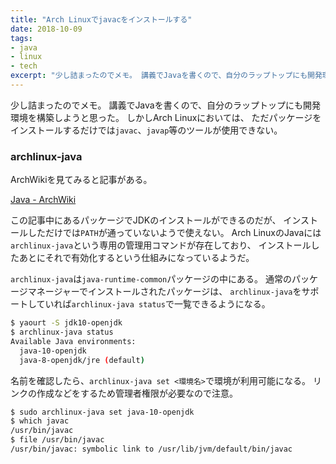```yaml
---
title: "Arch Linuxでjavacをインストールする"
date: 2018-10-09
tags:
- java
- linux
- tech
excerpt: "少し詰まったのでメモ。 講義でJavaを書くので、自分のラップトップにも開発環境を構築しようと思った。 しかしArch Linuxにおいては、 ただパッケージをインストールするだけではjavac、javap等のツールが使用できない。"
---
```


少し詰まったのでメモ。
講義でJavaを書くので、自分のラップトップにも開発環境を構築しようと思った。
しかしArch Linuxにおいては、
ただパッケージをインストールするだけでは`javac`、`javap`等のツールが使用できない。

### archlinux-java

ArchWikiを見てみると記事がある。

[Java - ArchWiki](https://wiki.archlinux.jp/index.php/Java)

この記事中にあるパッケージでJDKのインストールができるのだが、
インストールしただけでは`PATH`が通っていないようで使えない。
Arch LinuxのJavaには`archlinux-java`という専用の管理用コマンドが存在しており、
インストールしたあとにそれで有効化するという仕組みになっているようだ。

`archlinux-java`は`java-runtime-common`パッケージの中にある。
通常のパッケージマネージャーでインストールされたパッケージは、
`archlinux-java`をサポートしていれば`archlinux-java status`で一覧できるようになる。

```bash
$ yaourt -S jdk10-openjdk
$ archlinux-java status
Available Java environments:
  java-10-openjdk
  java-8-openjdk/jre (default)
```

名前を確認したら、`archlinux-java set <環境名>`で環境が利用可能になる。
リンクの作成などをするため管理者権限が必要なので注意。

```bash
$ sudo archlinux-java set java-10-openjdk
$ which javac
/usr/bin/javac
$ file /usr/bin/javac
/usr/bin/javac: symbolic link to /usr/lib/jvm/default/bin/javac
```